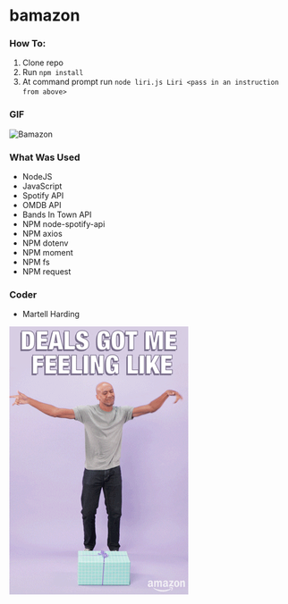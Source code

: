 # bamazon

### How To:

1. Clone repo
2. Run `npm install`
3. At command prompt run `node liri.js Liri <pass in an instruction from above>`

### GIF

![Bamazon](https://github.com/Kalamath/bamazon/blob/master/assets/Liri.gif)

### What Was Used

* NodeJS
* JavaScript
* Spotify API
* OMDB API
* Bands In Town API
* NPM node-spotify-api
* NPM axios
* NPM dotenv
* NPM moment
* NPM fs
* NPM request

### Coder

* Martell Harding

![greatDeals](https://github.com/Kalamath/bamazon/blob/master/assets/greatdeals.gif)
